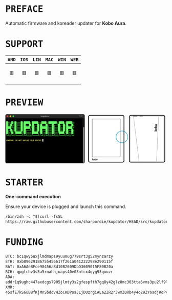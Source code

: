 # <samp>PREFACE</samp>

Automatic firmware and koreader updater for **Kobo Aura**.

# <samp>SUPPORT</samp>

| <samp>AND</samp> | <samp>IOS</samp> | <samp>LIN</samp> | <samp>MAC</samp> | <samp>WIN</samp> | <samp>WEB</samp> |
| :-: | :-: | :-: | :-: | :-: | :-: |
| <br>🟥<br><br> | <br>🟥<br><br> | <br>🟩<br><br> | <br>🟩<br><br> | <br>🟥<br><br> | <br>🟥<br><br> |

# <samp>PREVIEW</samp>

<img src="assets/img1.png" width="49.25%"/><img src="assets/img0.png" width="1.5%"/><img src="assets/img2.png" width="49.25%"/>

# <samp>STARTER</samp>

**One-command execution**

Ensure your device is plugged and launch this command.

```shell
/bin/zsh -c "$(curl -fsSL https://raw.githubusercontent.com/sharpordie/kupdator/HEAD/src/kupdator.sh)"
```

# <samp>FUNDING</samp>

```
BTC: bc1qwy5uxjlmdmaps9yuumug779srt3g52mynzarzy
ETH: 0xb896291B6755456617f261a041222298e290115f
BAT: 0xA6AeBFce98456a8d10B2609DbD3609015F80B20a
BCH: qpglchv3s5a5rnahhjuaps40e03ntcx4qyg93quuzr
ADA: addr1q9ughc447axdcgs7905jlmty3s2gfespfth7gq8y42glz8mc303tta6vms3pu2lf9lkkfrq5snnqzjh0usqwf2537y0s3egx75
XMR: 45sfE7kS6uB8fKjMnSbddvHZoCKDPoaJLjDUzrgiALa2ZR2rJwmZQRb4y4o29ZYosdjRoPVcu6xH6YzoA3Pd69wPJ41TAmP
```